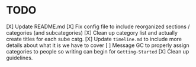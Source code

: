 # TODO
[X] Update README.md
[X] Fix config file to include reorganized sections / categories (and subcategories)
[X] Clean up category list and actually create titles for each sube catg.
[X] Update `timeline.md` to include more details about what it is we have to cover
[ ] Message GC to properly assign categories to people so writing can begin for `Getting-Started`
[X] Clean up guidelines.